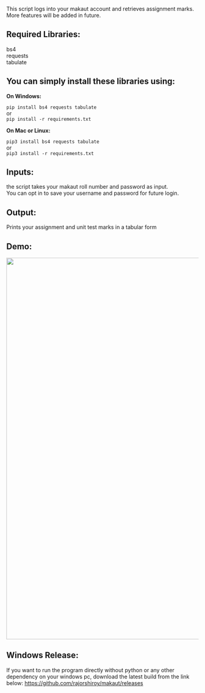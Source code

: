 
This script logs into your makaut account and retrieves assignment marks. More features will be added in future.  
  

## Required Libraries:

  
bs4  
requests  
tabulate  
  

## You can simply install these libraries using:

  

**On Windows:**

`pip install bs4 requests tabulate`  
or  
`pip install -r requirements.txt`  
  

**On Mac or Linux:**

`pip3 install bs4 requests tabulate`  
or  
`pip3 install -r requirements.txt`  
  

## Inputs:

 
the script takes your makaut roll number and password as input.  
You can opt in to save your username and password for future login.  
  

## Output:

Prints your assignment and unit test marks in a tabular form  
  

## Demo:

<img src="https://raw.githubusercontent.com/rajorshiroy/assets/master/makaut-assignment-marks.png" width="1000">

## Windows Release:

If you want to run the program directly without python or any other dependency on your windows pc, download the latest build from the link below:
https://github.com/rajorshiroy/makaut/releases